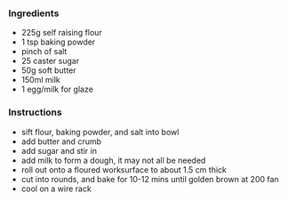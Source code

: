 ### Ingredients
- 225g self raising flour
- 1 tsp baking powder
- pinch of salt
- 25 caster sugar
- 50g soft butter
- 150ml milk
- 1 egg/milk for glaze
### Instructions
- sift flour, baking powder, and salt into  bowl
- add butter and crumb
- add sugar and stir in
- add milk to form a dough, it may not all be needed
- roll out onto a floured worksurface to about 1.5 cm thick
- cut into rounds, and bake for 10-12 mins until golden brown at 200 fan
- cool on a wire rack